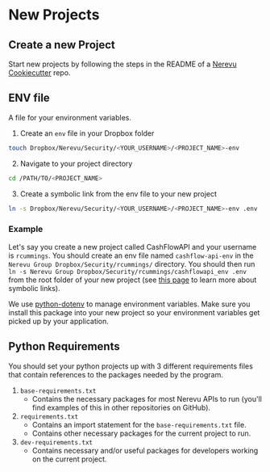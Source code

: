 # New Projects

## Create a new Project

Start new projects by following the steps in the README of a [Nerevu Cookiecutter](https://github.com/nerevu?q=cookiecutter) repo.

## ENV file

A file for your environment variables.

1. Create an `env` file in your Dropbox folder

```bash
touch Dropbox/Nerevu/Security/<YOUR_USERNAME>/<PROJECT_NAME>-env
```

2. Navigate to your project directory

```bash
cd /PATH/TO/<PROJECT_NAME>
```

3. Create a symbolic link from the env file to your new project

```bash
ln -s Dropbox/Nerevu/Security/<YOUR_USERNAME>/<PROJECT_NAME>-env .env
```

### Example

Let's say you create a new project called CashFlowAPI and your username is `rcummings`. You should create an env file named `cashflow-api-env` in the `Nerevu Group Dropbox/Security/rcummings/` directory. You should then run `ln -s Nerevu Group Dropbox/Security/rcummings/cashflowapi_env .env` from the root folder of your new project (see [this page](https://www.cyberciti.biz/faq/creating-soft-link-or-symbolic-link/) to learn more about symbolic links).

We use [python-dotenv](https://github.com/theskumar/python-dotenv#getting-started) to manage environment variables. Make sure you install this package into your new project so your environment variables get picked up by your application.

## Python Requirements

You should set your python projects up with 3 different requirements files that contain references to the packages needed by the program.

1. `base-requirements.txt`
   - Contains the necessary packages for most Nerevu APIs to run (you'll find examples of this in other repositories on GitHub).
2. `requirements.txt`
   - Contains an import statement for the `base-requirements.txt` file.
   - Contains other necessary packages for the current project to run.
3. `dev-requirements.txt`
   - Contains necessary and/or useful packages for developers working on the current project.
